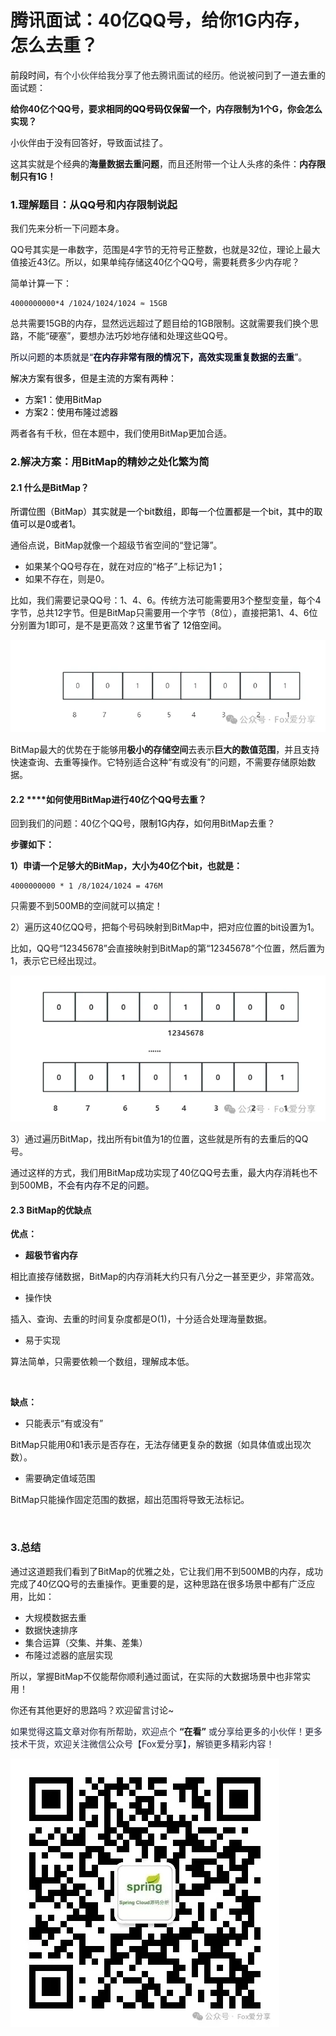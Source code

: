# 腾讯面试：40亿QQ号，给你1G内存，怎么去重？

<font style="color:rgb(0, 0, 0);">前段时间，</font><font style="color:rgb(36, 41, 46);">有个小伙伴给我分享了他去腾讯面试的经历。他说被</font><font style="color:rgba(0, 0, 0, 0.9);">问到了一道去重的面试题：</font>

**<font style="color:rgba(0, 0, 0, 0.9);">给你40亿个QQ号，要求</font>****<font style="color:rgb(1, 1, 1);">相同的QQ号码仅保留一个</font>****<font style="color:rgba(0, 0, 0, 0.9);">，内存限制为1个G，你会怎么实现？</font>**

<font style="color:rgba(0, 0, 0, 0.9);">小伙伴由于没有回答好，导致面试挂了。</font>

<font style="color:rgba(0, 0, 0, 0.9);">这其实就是个经典的</font>**<font style="color:rgba(0, 0, 0, 0.9);">海量数据去重问题</font>**<font style="color:rgba(0, 0, 0, 0.9);">，而且还附带一个让人头疼的条件：</font>**<font style="color:rgba(0, 0, 0, 0.9);">内存限制只有1G！</font>**

<font style="color:rgba(0, 0, 0, 0.9);"></font>

### **<font style="color:rgba(0, 0, 0, 0.9);">1.理解题目：从QQ号和内存限制说起</font>**
<font style="color:rgba(0, 0, 0, 0.9);">我们先来分析一下问题本身。</font>

<font style="color:rgba(0, 0, 0, 0.9);">QQ号其实是一串数字，范围是4字节的无符号正整数，也就是32位，理论上最大值接近43亿。所以，如果单纯存储这40亿个QQ号，需要耗费多少内存呢？</font>

<font style="color:rgba(0, 0, 0, 0.9);">简单计算一下：</font>

```plain
4000000000*4 /1024/1024/1024 ≈ 15GB
```

<font style="color:rgba(0, 0, 0, 0.9);">总共需要15GB的内存，显然远远超过了题目给的1GB限制。这就需要我们换个思路，不能“硬塞”，要想办法巧妙地存储和处理这些QQ号。</font>

<font style="color:rgb(6, 8, 31);">所以问题的本质就是“</font>**<font style="color:rgb(6, 8, 31);">在内存非常有限的情况下，高效实现重复数据的去重</font>**<font style="color:rgb(6, 8, 31);">”。</font>

<font style="color:rgb(0, 0, 0);">解决方案有很多，但是主流的方案有两种：</font>

+ <font style="color:rgb(0, 0, 0);">方案1：使用BitMap</font>
+ <font style="color:rgb(0, 0, 0);">方案2：使用布隆过滤器</font>

<font style="color:rgba(0, 0, 0, 0.9);">两者各有千秋，但在本题中，我们使用BitMap更加合适。</font>

### **<font style="color:rgba(0, 0, 0, 0.9);">2.解决方案：用BitMap的精妙之处化繁为简</font>**
#### **<font style="color:rgba(0, 0, 0, 0.9);">2.1 什么是BitMap？</font>**
<font style="color:rgb(0, 0, 0);">所谓位图（BitMap）其实就是一个bit数组，即每一个位置都是一个bit，其中的取值可以是0或者1。</font>

<font style="color:rgba(0, 0, 0, 0.9);">通俗点说，BitMap就像一个超级节省空间的“登记簿”。</font>

+ <font style="color:rgba(0, 0, 0, 0.9);">如果某个QQ号存在，就在对应的“格子”上标记为1；</font>
+ <font style="color:rgba(0, 0, 0, 0.9);">如果不存在，则是0。</font>

<font style="color:rgba(0, 0, 0, 0.9);">比如，我们需要记录QQ号：1、4、6。传统方法可能需要用3个整型变量，每个4字节，总共12字节。但是BitMap只需要用一个字节（8位），直接把第1、4、6位分别置为1即可，是不是更高效？</font><font style="color:rgb(0, 0, 0);">这里节省了 12倍空间。</font>

![1740313594613-f4202416-b7d9-483d-8bc5-c4ca1a89f02b.webp](./img/3y3F0jsvHPwhtJJ2/1740313594613-f4202416-b7d9-483d-8bc5-c4ca1a89f02b-199602.webp)

<font style="color:rgba(0, 0, 0, 0.9);">BitMap最大的优势在于能够用</font>**<font style="color:rgba(0, 0, 0, 0.9);">极小的存储空间</font>**<font style="color:rgba(0, 0, 0, 0.9);">去表示</font>**<font style="color:rgba(0, 0, 0, 0.9);">巨大的数值范围</font>**<font style="color:rgba(0, 0, 0, 0.9);">，并且支持快速查询、去重等操作。它特别适合这种“有或没有”的问题，不需要存储原始数据。</font>

<font style="color:rgba(0, 0, 0, 0.9);">  
</font>

#### **<font style="color:rgba(0, 0, 0, 0.9);">2.2 </font>****<font style="color:rgba(0, 0, 0, 0.9);">如何使用BitMap进行40亿个QQ号去重？</font>**
<font style="color:rgba(0, 0, 0, 0.9);">回到我们的问题：40亿个QQ号，</font><font style="color:rgb(0, 0, 0);">限制1G内存，</font><font style="color:rgba(0, 0, 0, 0.9);">如何用BitMap去重？</font>

**<font style="color:rgba(0, 0, 0, 0.9);">步骤如下：</font>**

**<font style="color:rgba(0, 0, 0, 0.9);">1）申请一个足够大的BitMap，大小为40亿个bit，也就是：</font>**

```plain
4000000000 * 1 /8/1024/1024 = 476M
```

<font style="color:rgba(0, 0, 0, 0.9);">只需要不到500MB的空间就可以搞定！</font>

<font style="color:rgba(0, 0, 0, 0.9);">  
</font>

<font style="color:rgba(0, 0, 0, 0.9);">2）遍历这40亿QQ号，把每个号码映射到BitMap中，把对应位置的bit设置为1。</font>

<font style="color:rgba(0, 0, 0, 0.9);">比如，QQ号“12345678”会直接映射到BitMap的第“12345678”个位置，然后置为1，表示它已经出现过。</font>

![1740313594686-dcf49ea9-8109-4716-bd85-4fe4d72f2327.webp](./img/3y3F0jsvHPwhtJJ2/1740313594686-dcf49ea9-8109-4716-bd85-4fe4d72f2327-991302.webp)

<font style="color:rgba(0, 0, 0, 0.9);">  
</font>

<font style="color:rgba(0, 0, 0, 0.9);">3）通过遍历BitMap，找出所有bit值为1的位置，这些就是所有的去重后的QQ号。</font>

<font style="color:rgba(0, 0, 0, 0.9);">  
</font>

<font style="color:rgba(0, 0, 0, 0.9);">通过这样的方式，我们用BitMap成功实现了40亿QQ号去重，最大内存消耗也不到500MB，</font><font style="color:rgb(6, 8, 31);">不会有内存不足的问题。</font>

#### **<font style="color:rgba(0, 0, 0, 0.9);">2.3 BitMap的优缺点</font>**
**<font style="color:rgba(0, 0, 0, 0.9);">优点：</font>**

+ **<font style="color:rgba(0, 0, 0, 0.9);">超极节省内存</font>**

<font style="color:rgba(0, 0, 0, 0.9);">相比直接存储数据，BitMap的内存消耗大约只有八分之一甚至更少，非常高效。</font>

+ <font style="color:rgba(0, 0, 0, 0.9);">操作快</font>

<font style="color:rgba(0, 0, 0, 0.9);">插入、查询、去重的时间复杂度都是O(1)，十分适合处理海量数据。</font>

+ <font style="color:rgba(0, 0, 0, 0.9);">易于实现</font>

<font style="color:rgba(0, 0, 0, 0.9);">算法简单，只需要依赖一个数组，理解成本低。</font>

**<font style="color:rgba(0, 0, 0, 0.9);">  
</font>**

**<font style="color:rgba(0, 0, 0, 0.9);">缺点：</font>**

+ <font style="color:rgba(0, 0, 0, 0.9);">只能表示“有或没有”</font>

<font style="color:rgba(0, 0, 0, 0.9);">BitMap只能用0和1表示是否存在，无法存储更复杂的数据（如具体值或出现次数）。</font>

+ <font style="color:rgba(0, 0, 0, 0.9);">需要确定值域范围</font>

<font style="color:rgba(0, 0, 0, 0.9);">BitMap只能操作固定范围的数据，超出范围将导致无法标记。</font>

**<font style="color:rgba(0, 0, 0, 0.9);">  
</font>**

### **<font style="color:rgba(0, 0, 0, 0.9);">3.总结</font>**
<font style="color:rgba(0, 0, 0, 0.9);">通过这道题我们看到了BitMap的优雅之处，它让我们用不到500MB的内存，成功完成了40亿QQ号的去重操作。更重要的是，这种思路在很多场景中都有广泛应用，比如：</font>

+ <font style="color:rgba(0, 0, 0, 0.9);">大规模数据去重</font>
+ <font style="color:rgba(0, 0, 0, 0.9);">数据快速排序</font>
+ <font style="color:rgba(0, 0, 0, 0.9);">集合运算（交集、并集、差集）</font>
+ <font style="color:rgba(0, 0, 0, 0.9);">布隆过滤器的底层实现</font>

<font style="color:rgba(0, 0, 0, 0.9);">所以，掌握BitMap不仅能帮你顺利通过面试，在实际的大数据场景中也非常实用！</font>

<font style="color:rgba(0, 0, 0, 0.9);">你还有其他更好的思路吗？欢迎留言讨论~</font>

<font style="color:rgba(0, 0, 0, 0.9);"></font>

<font style="color:rgba(6, 8, 31, 0.88);">如果觉得这篇文章对你有所帮助，欢迎点个 </font>**“在看”**<font style="color:rgba(6, 8, 31, 0.88);"> 或分享给更多的小伙伴！更多技术干货，欢迎关注微信公众号【Fox爱分享】，解锁更多精彩内容！</font>

![1740313095984-22912fd3-e15a-4948-8bfd-467d0dbfa39c.webp](./img/3y3F0jsvHPwhtJJ2/1740313095984-22912fd3-e15a-4948-8bfd-467d0dbfa39c-423083.webp)

